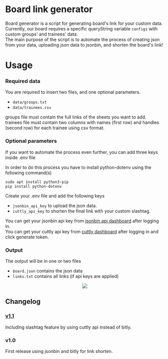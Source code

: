 # Board link generator
Board generator is a script for generating board's link for your custom data. <br>
Currently, our board requires a specific queryString variable `configs` with custom groups' and trainees' data. <br>
The main purpose of the script is to automate the process of creating json from your data, uploading json data to jsonbin, and shorten the board's link!

# Usage
### Required data
You are required to insert two files, and one optional parameters.
- `data/groups.txt`
- `data/trainees.csv` 

groups file must contain the full links of the sheets you want to add. <br>
trainees file must contain two columns with names (first row) and handles (second row) for each trainee using csv format.

### Optional parameters
If you want to automate the process even further, you can add three keys inside .env file

In order to do this process you have to install python-dotenv using the following command(s)
```
sudo apt install python3-pip
pip install python-dotenv
```

Create your .env file and add the following keys
- `jsonbin_api_key` to upload the json data.
- `cuttly_api_key` to shorten the final link with your custom slashtag.

You can get your jsonbin api key from [jsonbin api dashboard](https://jsonbin.io/api-keys) after logging in. <br>
You can get your cuttly api key from [cuttly dashboard](https://cutt.ly/edit) after logging in and click generate token. <br>

### Output
The output will be in one or two files
- `board.json` contains the json data
- `links.txt` contains all links (if api keys are applied) 

<p align="center">
  <img src="https://i.ibb.co/JKp8fmF/Screenshot-from-2021-11-22-11-07-38.png" />
</p>

## Changelog
### [v1.1](https://github.com/icpc-scu-community/board-link-generator/tree/v1.1)
Including slashtag feature by using cuttly api instead of bitly.

### v1.0
First release using jsonbin and bitly for link shorten.

